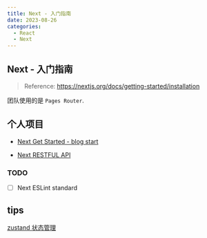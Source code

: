 ```yaml
---
title: Next - 入门指南
date: 2023-08-26
categories:
  - React
  - Next
---
```


## Next - 入门指南

> Reference: https://nextjs.org/docs/getting-started/installation

团队使用的是 `Pages Router`.

## 个人项目

- [Next Get Started - blog start](https://github.com/MrZhouZh/blog-next)

- [Next RESTFUL API](https://github.com/MrZhouZh/next-restful-api)

### TODO

- [ ] Next ESLint standard

## tips

[zustand 状态管理](zustand-demo.pmnd.rs/)


